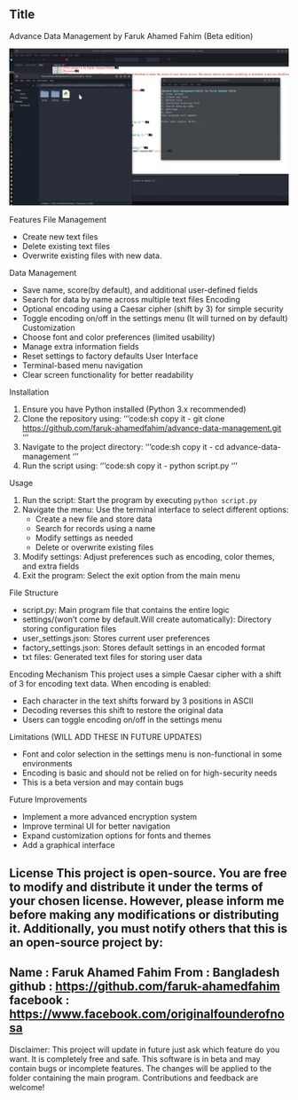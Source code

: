 Title
----------
Advance Data Management by Faruk Ahamed Fahim (Beta edition)

![Screenshot](https://github.com/faruk-ahamedfahim/advance-data-management/blob/9e73e78266fef9d2f581863b276c3d15a37ba1fd/Screenshot_20250331-213331.png)

Features
File Management
  - Create new text files
  - Delete existing text files
  - Overwrite existing files with new data.

Data Management
  - Save name, score(by default), and additional user-defined fields
  - Search for data by name across multiple text files
Encoding
  - Optional encoding using a Caesar cipher (shift by 3) for simple security
  - Toggle encoding on/off in the settings menu (It will turned on by default)
Customization
  - Choose font and color preferences (limited usability)
  - Manage extra information fields
  - Reset settings to factory defaults
User Interface
  - Terminal-based menu navigation
  - Clear screen functionality for better readability
  
Installation
1. Ensure you have Python installed (Python 3.x recommended)
2. Clone the repository using:
   ‘’’code:sh
   copy it - git clone https://github.com/faruk-ahamedfahim/advance-data-management.git
   ‘’’
3. Navigate to the project directory:
   ‘’’code:sh
   copy it - cd advance-data-management
   ‘’’
4. Run the script using:
   ‘’’code:sh
   copy it - python script.py
   ‘’’

Usage
1. Run the script:  Start the program by executing `python script.py`
2. Navigate the menu: Use the terminal interface to select different options:
   - Create a new file and store data
   - Search for records using a name
   - Modify settings as needed
   - Delete or overwrite existing files
3. Modify settings: Adjust preferences such as encoding, color themes, and extra fields
4. Exit the program: Select the exit option from the main menu

File Structure
- script.py: Main program file that contains the entire logic
- settings/(won’t come by default.Will create automatically): Directory storing configuration files
- user_settings.json: Stores current user preferences
- factory_settings.json: Stores default settings in an encoded format
- txt files: Generated text files for storing user data

Encoding Mechanism
This project uses a simple Caesar cipher with a shift of 3 for encoding text data. When encoding is enabled:
- Each character in the text shifts forward by 3 positions in ASCII
- Decoding reverses this shift to restore the original data
- Users can toggle encoding on/off in the settings menu

Limitations (WILL ADD THESE IN FUTURE UPDATES)
- Font and color selection in the settings menu is non-functional in some environments
- Encoding is basic and should not be relied on for high-security needs
- This is a beta version and may contain bugs

Future Improvements
- Implement a more advanced encryption system
- Improve terminal UI for better navigation
- Expand customization options for fonts and themes
- Add a graphical interface 

License
This project is open-source. You are free to modify and distribute it under the terms of your chosen license. However, please inform me before making any modifications or distributing it. Additionally, you must notify others that this is an open-source project by:
----------------------------
Name     : Faruk Ahamed Fahim
From     : Bangladesh
github   : https://github.com/faruk-ahamedfahim
facebook : https://www.facebook.com/originalfounderofnosa
----------------------------

Disclaimer:
This project will update in future just ask which feature do you want. It is completely free and safe.
This software is in beta and may contain bugs or incomplete features. The changes will be applied to the folder containing the main program. Contributions and feedback are welcome!
